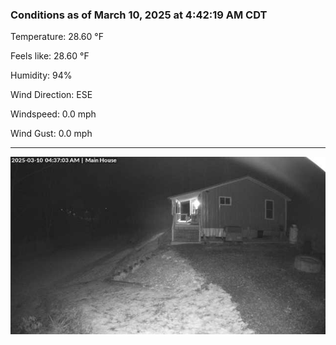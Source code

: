 ### Conditions as of March 10, 2025 at 4:42:19 AM CDT 

Temperature: 28.60 &deg;F

Feels like: 28.60 &deg;F

Humidity: 94%

Wind Direction: ESE

Windspeed: 0.0 mph

Wind Gust: 0.0 mph

---

<img src="./images/latest.jpeg"/>

